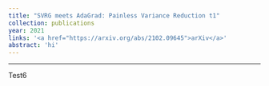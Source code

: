 ```yaml
---
title: "SVRG meets AdaGrad: Painless Variance Reduction t1"
collection: publications
year: 2021
links: '<a href="https://arxiv.org/abs/2102.09645">arXiv</a>'
abstract: 'hi'
---
```


---

Test6
